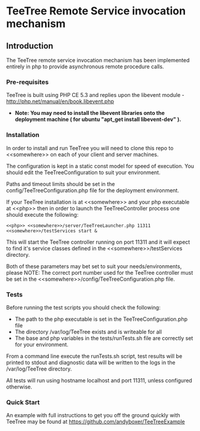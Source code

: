 # TeeTree Remote Service invocation mechanism

## Introduction

The TeeTree remote service invocation mechanism has been implemented entirely in php to provide asynchronous remote procedure calls.

### Pre-requisites

TeeTree is built using PHP CE 5.3 and replies upon the libevent module - <http://php.net/manual/en/book.libevent.php>
* <b>Note: You may need to install the libevent libraries onto the deployment machine ( for ubuntu "apt_get install libevent-dev" ).</b>

### Installation

In order to install and run TeeTree you will need to clone this repo to \<\<somewhere\>\> on each of your client and server machines.

The configuration is kept in a static const model for speed of execution. You should edit the TeeTreeConfiguration to suit your environment.

Paths and timeout limits should be set in the config/TeeTreeConfiguration.php file for the deployment environment. 

If your TeeTree installation is at \<\<somewhere\>\> and your php executable at \<\<php\>\> then in order to launch the TeeTreeController process one should execute the following:

    <<php>> <<somewhere>>/server/TeeTreeLauncher.php 11311 <<somewhere>>/testServices start &

This will start the TeeTree controller running on port 11311 and it will expect to find it's service classes defined in the \<\<somewhere\>\>/testServices directory.

Both of these parameters may bet set to suit your needs/environments, please NOTE: The correct port number used for the TeeTree controller must be set in the \<\<somewhere\>\>/config/TeeTreeConfiguration.php file.

### Tests

Before running the test scripts you should check the following:

* The path to the php executable is set in the TeeTreeConfiguration.php file
* The directory /var/log/TeeTree exists and is writeable for all 
* The base and php variables in the tests/runTests.sh file are correctly set for your environment.

From a command line execute the runTests.sh script, test results will be printed to stdout and diagnostic data will be written to the logs in the /var/log/TeeTree directory.

All tests will run using hostname localhost and port 11311, unless configured otherwise.

### Quick Start

An example with full instructions to get you off the ground quickly with TeeTree may be found at <https://github.com/andyboxer/TeeTreeExample>